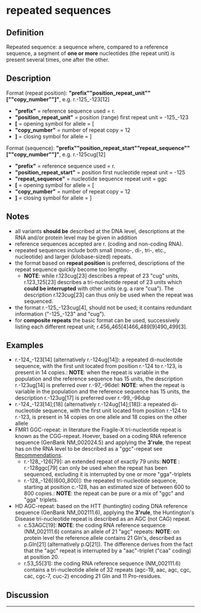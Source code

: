 # repeated sequences

## Definition

Repeated sequence: a sequence where, compared to a reference sequence, a segment of **one or more** nucleotides (the repeat unit) is present several times, one after the other.

## Description

Format (repeat position): **"prefix""position_repeat_unit""[""copy_number""]"**, e.g. r.-125\_-123[12]

- **"prefix"** = reference sequence used = r.
- **"position_repeat_unit"** = position (range) first repeat unit = -125\_-123
- **[** = opening symbol for allele = [
- **"copy_number"** = number of repeat copy = 12
- **]** = closing symbol for allele = ]

Format (sequence): **"prefix""position_repeat_start""repeat_sequence""[""copy_number""]"**, e.g. r.-125cug[12]

- **"prefix"** = reference sequence used = r.
- **"position_repeat_start"** = position first nucleotide repeat unit = -125
- **"repeat_sequence"** = nucleotide sequence repeat unit = ggc
- **[** = opening symbol for allele = [
- **"copy_number"** = number of repeat copy = 12
- **]** = closing symbol for allele = ]

## Notes

- all variants **should be** described at the DNA level, descriptions at the RNA and/or protein level may be given in addition
- reference sequences accepted are r. (coding and non-coding RNA).
- repeated sequences include both small (mono-, di-, tri-, etc., nucleotide) and larger (kilobase-sized) repeats.
- the format based on **repeat position** is preferred, descriptions of the repeat sequence quickly become too lengthy.
  - **NOTE**: while r.123cug[23] describes a repeat of 23 "cug" units, r.123_125[23] describes a tri-nucleotide repeat of 23 units which **could be interrupted** with other units (e.g. a rare "cua"). The description r.123cug[23] can thus only be used when the repeat was sequenced.
- the format r.-125\_-123cug[4], should not be used; it contains redundant information ("-125\_-123" and "cug").
- for **composite repeats** the basic format can be used, successively listing each different repeat unit; r.456_465[4]466_489[9]490_499[3].

## Examples

- r.-124\_-123[14] (alternatively r.-124ug[14]): a repeated di-nucleotide sequence, with the first unit located from position r.-124 to r.-123, is present in 14 copies.: **NOTE**: when the repeat is variable in the population and the reference sequence has 15 units, the description r.-123ug[14] is preferred over r.-97\_-96del: **NOTE**: when the repeat is variable in the population and the reference sequence has 15 units, the description r.-123ug[17] is preferred over r.-99\_-96dup
- r.-124\_-123[14];[18] (alternatively r.-124ug[14];[18]): a repeated di-nucleotide sequence, with the first unit located from position r.-124 to r.-123, is present in 14 copies on one allele and 18 copies on the other allele
- FMR1 GGC-repeat: in literature the Fragile-X tri-nucleotide repeat is known as the CGG-repeat. Hoever, based on a coding RNA reference sequence (GenBank NM_002024.5) and applying the **3'rule**, the repeat has on the RNA level to be described as a "ggc"-repeat see [Recommendations](../../general/).
  - r.-128\_-126[79]: an extended repeat of exactly 79 units: **NOTE** : r.-128ggc[79] can only be used when the repeat has been sequenced, excluding it is interrupted by one or more "gga"-triplets
  - r.-128\_-126[(600\_800)]: the repeated tri-nucleotide sequence, starting at position c.-128, has an estimated size of between 600 to 800 copies.: **NOTE**: the repeat can be pure or a mix of "ggc" and "gga" triplets.
- HD AGC-repeat: based on the HTT (huntingtin) coding DNA reference sequence (GenBank NM_002111.6), applying the **3'rule**, the Huntington's Disease tri-nucleotide repeat is described as an AGC (not CAG) repeat.
  - c.53AGC[19]: **NOTE**: the coding RNA reference sequence (NM_002111.6) contains an allele of 21 "agc" repeats: **NOTE**: on protein level the reference allele contains 21 Gln's, described as p.Gln[21] (alternatively p.Q[21]). The difference derives from the fact that the "agc" repeat is interrupted by a "aac"-triplet ("caa" coding) at position 20.
  - r.53_55[31]: the coding RNA reference sequence (NM_002111.6) contains a tri-nucleotide allele of 32 repeats (agc-19, aac, agc, cgc, cac, cgc-7, cuc-2) encoding 21 Gln and 11 Pro-residues.

## Discussion

---
